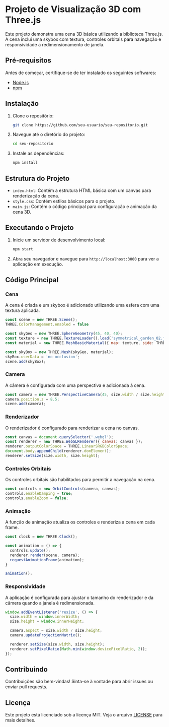# Projeto de Visualização 3D com Three.js

Este projeto demonstra uma cena 3D básica utilizando a biblioteca Three.js. A cena inclui uma skybox com textura, controles orbitais para navegação e responsividade a redimensionamento de janela.

## Pré-requisitos

Antes de começar, certifique-se de ter instalado os seguintes softwares:

- [Node.js](https://nodejs.org/)
- [npm](https://www.npmjs.com/)

## Instalação

1. Clone o repositório:

   ```bash
   git clone https://github.com/seu-usuario/seu-repositorio.git
   ```

2. Navegue até o diretório do projeto:

   ```bash
   cd seu-repositorio
   ```

3. Instale as dependências:

   ```bash
   npm install
   ```

## Estrutura do Projeto

- `index.html`: Contém a estrutura HTML básica com um canvas para renderização da cena.
- `style.css`: Contém estilos básicos para o projeto.
- `main.js`: Contém o código principal para configuração e animação da cena 3D.

## Executando o Projeto

1. Inicie um servidor de desenvolvimento local:

   ```bash
   npm start
   ```

2. Abra seu navegador e navegue para `http://localhost:3000` para ver a aplicação em execução.

## Código Principal

### Cena

A cena é criada e um skybox é adicionado utilizando uma esfera com uma textura aplicada.

```javascript
const scene = new THREE.Scene();
THREE.ColorManagement.enabled = false

const skyGeo = new THREE.SphereGeometry(45, 40, 40);
const texture = new THREE.TextureLoader().load('symmetrical_garden_02.jpg');
const material = new THREE.MeshBasicMaterial({ map: texture, side: THREE.BackSide });

const skyBox = new THREE.Mesh(skyGeo, material);
skyBox.userData = 'no-occlusion';
scene.add(skyBox);
```

### Camera

A câmera é configurada com uma perspectiva e adicionada à cena.

```javascript
const camera = new THREE.PerspectiveCamera(45, size.width / size.height, 0.1, 1000);
camera.position.z = 8.5;
scene.add(camera);
```

### Renderizador

O renderizador é configurado para renderizar a cena no canvas.

```javascript
const canvas = document.querySelector('.webgl');
const renderer = new THREE.WebGLRenderer({ canvas: canvas });
renderer.outputColorSpace = THREE.LinearSRGBColorSpace;
document.body.appendChild(renderer.domElement);
renderer.setSize(size.width, size.height);
```

### Controles Orbitais

Os controles orbitais são habilitados para permitir a navegação na cena.

```javascript
const controls = new OrbitControls(camera, canvas);
controls.enableDamping = true;
controls.enableZoom = false;
```

### Animação

A função de animação atualiza os controles e renderiza a cena em cada frame.

```javascript
const clock = new THREE.Clock();

const animation = () => {
  controls.update();
  renderer.render(scene, camera);
  requestAnimationFrame(animation);
}

animation();
```

### Responsividade

A aplicação é configurada para ajustar o tamanho do renderizador e da câmera quando a janela é redimensionada.

```javascript
window.addEventListener('resize', () => {
  size.width = window.innerWidth;
  size.height = window.innerHeight;

  camera.aspect = size.width / size.height;
  camera.updateProjectionMatrix();

  renderer.setSize(size.width, size.height);
  renderer.setPixelRatio(Math.min(window.devicePixelRatio, 2));
});
```

## Contribuindo

Contribuições são bem-vindas! Sinta-se à vontade para abrir issues ou enviar pull requests.

## Licença

Este projeto está licenciado sob a licença MIT. Veja o arquivo [LICENSE](LICENSE) para mais detalhes.